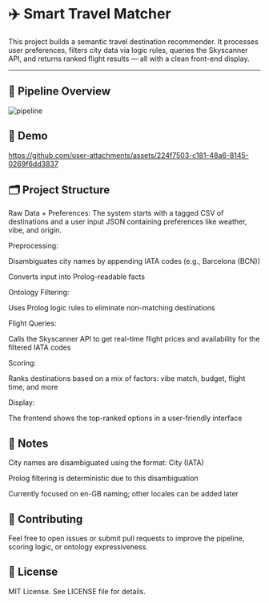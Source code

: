 # ✈️ Smart Travel Matcher

This project builds a semantic travel destination recommender. It processes user preferences, filters city data via logic rules, queries the Skyscanner API, and returns ranked flight results — all with a clean front-end display.

---

## 🧠 Pipeline Overview
![pipeline](https://github.com/user-attachments/assets/700a2d1b-768f-47ff-95a8-3b8342a02b6f)

## 🎥 Demo

https://github.com/user-attachments/assets/224f7503-c181-48a6-8145-0269f6dd3837

## 🗂 Project Structure

Raw Data + Preferences: The system starts with a tagged CSV of destinations and a user input JSON containing preferences like weather, vibe, and origin.

Preprocessing:

Disambiguates city names by appending IATA codes (e.g., Barcelona (BCN))

Converts input into Prolog-readable facts

Ontology Filtering:

Uses Prolog logic rules to eliminate non-matching destinations

Flight Queries:

Calls the Skyscanner API to get real-time flight prices and availability for the filtered IATA codes

Scoring:

Ranks destinations based on a mix of factors: vibe match, budget, flight time, and more

Display:

The frontend shows the top-ranked options in a user-friendly interface

## 📌 Notes
City names are disambiguated using the format: City (IATA)

Prolog filtering is deterministic due to this disambiguation

Currently focused on en-GB naming; other locales can be added later

## 🤝 Contributing
Feel free to open issues or submit pull requests to improve the pipeline, scoring logic, or ontology expressiveness.

## 📄 License
MIT License. See LICENSE file for details.



